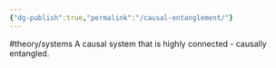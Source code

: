 ```yaml
---
{"dg-publish":true,"permalink":"/causal-entanglement/"}
---
```


#theory/systems 
A causal system that is highly connected - causally entangled.